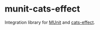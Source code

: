 # munit-cats-effect

Integration library for [MUnit](https://scalameta.org/munit/) and [cats-effect](https://github.com/typelevel/cats-effect/).
